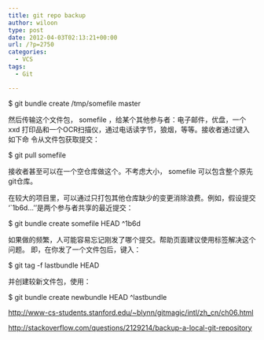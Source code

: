 ```yaml
---
title: git repo backup
author: wiloon
type: post
date: 2012-04-03T02:13:21+00:00
url: /?p=2750
categories:
  - VCS
tags:
  - Git

---
```

$ git bundle create /tmp/somefile master

然后传输这个文件包， somefile ，给某个其他参与者：电子邮件，优盘，一个 xxd 打印品和一个OCR扫描仪，通过电话读字节，狼烟，等等。接收者通过键入如下命 令从文件包获取提交：

$ git pull somefile
  
接收者甚至可以在一个空仓库做这个。不考虑大小， somefile 可以包含整个原先 git仓库。

在较大的项目里，可以通过只打包其他仓库缺少的变更消除浪费。例如，假设提交 ‘\`1b6d…’&#8217;是两个参与者共享的最近提交：

$ git bundle create somefile HEAD ^1b6d
  
如果做的频繁，人可能容易忘记刚发了哪个提交。帮助页面建议使用标签解决这个问题。 即，在你发了一个文件包后，键入：

$ git tag -f lastbundle HEAD
  
并创建较新文件包，使用：

$ git bundle create newbundle HEAD ^lastbundle



<http://www-cs-students.stanford.edu/~blynn/gitmagic/intl/zh_cn/ch06.html>

<http://stackoverflow.com/questions/2129214/backup-a-local-git-repository>